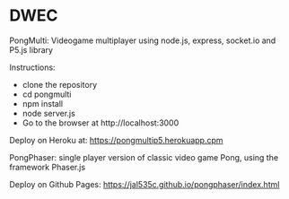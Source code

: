 # DWEC
PongMulti: Videogame multiplayer using node.js, express, socket.io and P5.js library

Instructions:
- clone the repository
- cd pongmulti
- npm install
- node server.js
- Go to the browser at http://localhost:3000

Deploy on Heroku at:
https://pongmultip5.herokuapp.cpm


PongPhaser: single player version of classic video game Pong, using the framework Phaser.js

Deploy on Github Pages:
https://jal535c.github.io/pongphaser/index.html

